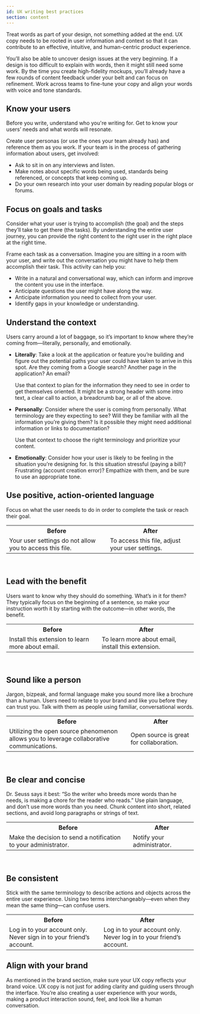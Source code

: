 ```yaml
---
id: UX writing best practices
section: content
---
```


Treat words as part of your design, not something added at the end. UX copy needs to be rooted in user information and context so that it can contribute to an effective, intuitive, and human-centric product experience. 

You’ll also be able to uncover design issues at the very beginning. If a design is too difficult to explain with words, then it might still need some work. By the time you create high-fidelity mockups, you’ll already have a few rounds of content feedback under your belt and can focus on refinement. Work across teams to fine-tune your copy and align your words with voice and tone standards.

## Know your users
Before you write, understand who you're writing for. Get to know your users’ needs and what words will resonate.

Create user personas (or use the ones your team already has) and reference them as you work. If your team is in the process of gathering information about users, get involved:

- Ask to sit in on any interviews and listen.
- Make notes about specific words being used, standards being referenced, or concepts that keep coming up.
- Do your own research into your user domain by reading popular blogs or forums.

## Focus on goals and tasks
Consider what your user is trying to accomplish (the goal) and the steps they’ll take to get there (the tasks). By understanding the entire user journey, you can provide the right content to the right user in the right place at the right time.

Frame each task as a conversation. Imagine you are sitting in a room with your user, and write out the conversation you might have to help them accomplish their task. This activity can help you:

- Write in a natural and conversational way, which can inform and improve the content you use in the interface.
- Anticipate questions the user might have along the way.
- Anticipate information you need to collect from your user.
- Identify gaps in your knowledge or understanding.

## Understand the context
Users carry around a lot of baggage, so it’s important to know where they’re coming from—literally, personally, and emotionally.

- **Literally**: Take a look at the application or feature you’re building and figure out the potential paths your user could have taken to arrive in this spot. Are they coming from a Google search? Another page in the application? An email?

    Use that context to plan for the information they need to see in order to get themselves oriented. It might be a strong header with some intro text, a clear call to action, a breadcrumb bar, or all of the above.

- **Personally**: Consider where the user is coming from personally. What terminology are they expecting to see? Will they be familiar with all the information you’re giving them? Is it possible they might need additional information or links to documentation?

    Use that context to choose the right terminology and prioritize your content.

- **Emotionally**: Consider how your user is likely to be feeling in the situation you’re designing for. Is this situation stressful (paying a bill)? Frustrating (account creation error)? Empathize with them, and be sure to use an appropriate tone.


## Use positive, action-oriented language
Focus on what the user needs to do in order to complete the task or reach their goal.

<table style="table-layout: fixed" tr width="80%">
    <tr>
        <th><center><strong>Before</strong></center></th>
        <th><center><strong>After</strong></center></th>
    </tr>
    <tr>
        <td>Your user settings do not allow you to access this file.</td>
        <td>To access this file, adjust your user settings.</td>
    </tr>
</table>
<br />

## Lead with the benefit
Users want to know why they should do something. What’s in it for them? They typically focus on the beginning of a sentence, so make your instruction worth it by starting with the outcome—in other words, the benefit.

<table style="table-layout: fixed" tr width="80%">
    <tr>
        <th><center><strong>Before</strong></center></th>
        <th><center><strong>After</strong></center></th>
    </tr>
    <tr>
        <td>Install this extension to learn more about email.</td>
        <td>To learn more about email, install this extension.</td>
    </tr>
</table>
<br />

## Sound like a person
Jargon, bizpeak, and formal language make you sound more like a brochure than a human. Users need to relate to your brand and like you before they can trust you. Talk with them as people using familiar, conversational words.

<table style="table-layout: fixed" tr width="80%">
    <tr>
        <th><center><strong>Before</strong></center></th>
        <th><center><strong>After</strong></center></th>
    </tr>
    <tr>
        <td>Utilizing the open source phenomenon allows you to leverage collaborative communications.</td>
        <td>Open source is great for collaboration.</td>
    </tr>
</table>
<br />

## Be clear and concise
Dr. Seuss says it best: “So the writer who breeds more words than he needs, is making a chore for the reader who reads.” Use plain language, and don’t use more words than you need. Chunk content into short, related sections, and avoid long paragraphs or strings of text.

<table style="table-layout: fixed" tr width="80%">
    <tr>
        <th><center><strong>Before</strong></center></th>
        <th><center><strong>After</strong></center></th>
    </tr>
    <tr>
        <td>Make the decision to send a notification to your administrator.</td>
        <td>Notify your administrator. </td>
    </tr>
</table>
<br />

## Be consistent
Stick with the same terminology to describe actions and objects across the entire user experience. Using two terms interchangeably—even when they mean the same thing—can confuse users.

<table style="table-layout: fixed" tr width="80%">
    <tr>
        <th><center><strong>Before</strong></center></th>
        <th><center><strong>After</strong></center></th>
    </tr>
    <tr>
        <td>Log in to your account only. Never sign in to your friend’s account.</td>
        <td>Log in to your account only. Never log in to your friend’s account.</td>
    </tr>
</table>

## Align with your brand
As mentioned in the brand section, make sure your UX copy reflects your brand voice. UX copy is not just for adding clarity and guiding users through the interface. You’re also creating a user experience with your words, making a product interaction sound, feel, and look like a human conversation.

